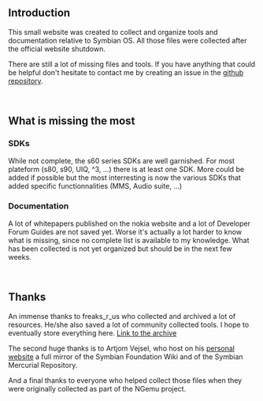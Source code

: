## Introduction

This small website was created to collect and organize tools and documentation relative to Symbian OS. All those files were collected after the official website shutdown.

There are still a lot of missing files and tools. If you have anything that could be helpful don't hesitate to contact me by creating an issue in the [github repository](https://github.com/mrRosset/Symbian-Archive/).

<br>

## What is missing the most

### SDKs
While not complete, the s60 series SDKs are well garnished. For most plateform (s80, s90, UIQ, ^3, ...) there is at least one SDK. More could be added if possible but the most interresting is now the various SDKs that added specific functionnalities (MMS, Audio suite, ...)

### Documentation

A lot of whitepapers published on the nokia website and a lot of Developer Forum Guides are not saved yet. Worse it's actually a lot harder to know what is missing, since no complete list is available to my knowledge. What has been collected is not yet organized but should be in the next few weeks.

<br>

## Thanks

An immense thanks to freaks_r_us who collected and archived a lot of resources. He/she also saved a lot of community collected tools. I hope to eventually store everything here. [Link to the archive](https://www.mediafire.com/folder/79jhy594xb3uk/Symbian_Development)

The second huge thanks is to Artjom Vejsel, who host on his [personal website](https://akawolf.org/) a full mirror of the Symbian Foundation Wiki and of the Symbian Mercurial Repository.

And a final thanks to everyone who helped collect those files when they were originally collected as part of the NGemu project.
